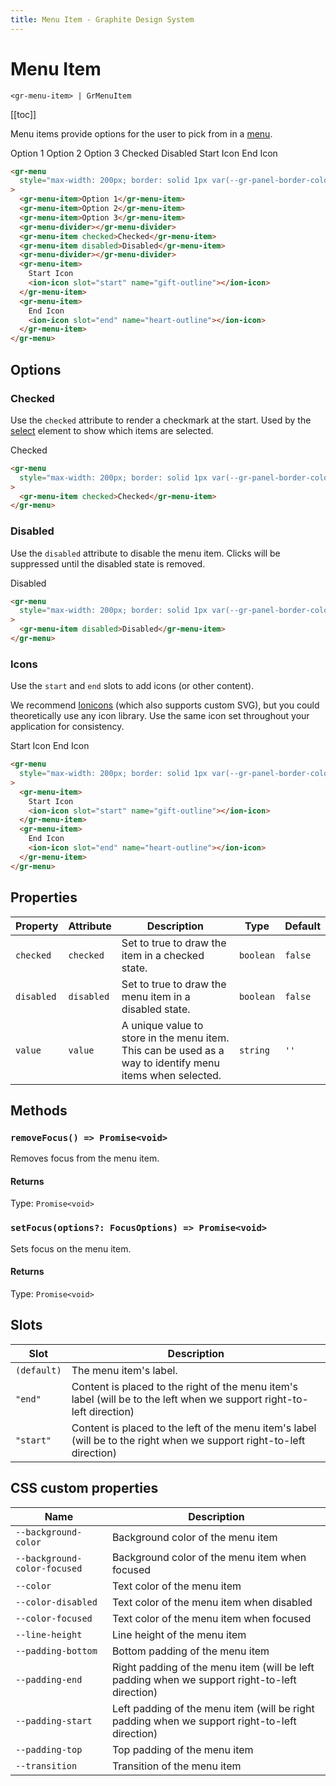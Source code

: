```yaml
---
title: Menu Item - Graphite Design System
---
```


# Menu Item

`<gr-menu-item> | GrMenuItem`

[[toc]]

<p class="intro">Menu items provide options for the user to pick from in a <a href="/components/menu">menu</a>.</p>

<div class="example-block">
  <gr-menu style="max-width: 200px; border: solid 1px var(--gr-panel-border-color); border-radius: var(--gr-border-radius-medium);">
    <gr-menu-item>Option 1</gr-menu-item>
    <gr-menu-item>Option 2</gr-menu-item>
    <gr-menu-item>Option 3</gr-menu-item>
    <gr-menu-divider></gr-menu-divider>
    <gr-menu-item checked>Checked</gr-menu-item>
    <gr-menu-item disabled>Disabled</gr-menu-item>
    <gr-menu-divider></gr-menu-divider>
    <gr-menu-item>
      Start Icon
      <ion-icon slot="start" name="gift-outline"></ion-icon>
    </gr-menu-item>
    <gr-menu-item>
      End Icon
      <ion-icon slot="end" name="heart-outline"></ion-icon>
    </gr-menu-item>
  </gr-menu>
</div>

```html
<gr-menu
  style="max-width: 200px; border: solid 1px var(--gr-panel-border-color); border-radius: var(--gr-border-radius-medium);"
>
  <gr-menu-item>Option 1</gr-menu-item>
  <gr-menu-item>Option 2</gr-menu-item>
  <gr-menu-item>Option 3</gr-menu-item>
  <gr-menu-divider></gr-menu-divider>
  <gr-menu-item checked>Checked</gr-menu-item>
  <gr-menu-item disabled>Disabled</gr-menu-item>
  <gr-menu-divider></gr-menu-divider>
  <gr-menu-item>
    Start Icon
    <ion-icon slot="start" name="gift-outline"></ion-icon>
  </gr-menu-item>
  <gr-menu-item>
    End Icon
    <ion-icon slot="end" name="heart-outline"></ion-icon>
  </gr-menu-item>
</gr-menu>
```

## Options

### Checked

Use the `checked` attribute to render a checkmark at the start. Used by the [select](/components/select) element to show which items are selected.

<div class="example-block">
  <gr-menu style="max-width: 200px; border: solid 1px var(--gr-panel-border-color); border-radius: var(--gr-border-radius-medium);">
    <gr-menu-item checked>Checked</gr-menu-item>
  </gr-menu>
</div>

```html
<gr-menu
  style="max-width: 200px; border: solid 1px var(--gr-panel-border-color); border-radius: var(--gr-border-radius-medium);"
>
  <gr-menu-item checked>Checked</gr-menu-item>
</gr-menu>
```

### Disabled

Use the `disabled` attribute to disable the menu item. Clicks will be suppressed until the disabled state is removed.

<div class="example-block">
  <gr-menu style="max-width: 200px; border: solid 1px var(--gr-panel-border-color); border-radius: var(--gr-border-radius-medium);">
    <gr-menu-item disabled>Disabled</gr-menu-item>
  </gr-menu>
</div>

```html
<gr-menu
  style="max-width: 200px; border: solid 1px var(--gr-panel-border-color); border-radius: var(--gr-border-radius-medium);"
>
  <gr-menu-item disabled>Disabled</gr-menu-item>
</gr-menu>
```

### Icons

Use the `start` and `end` slots to add icons (or other content).

We recommend [Ionicons](https://ionic.io/ionicons) (which also supports custom SVG), but you could theoretically use any icon library.
Use the same icon set throughout your application for consistency.

<div class="example-block">
  <gr-menu style="max-width: 200px; border: solid 1px var(--gr-panel-border-color); border-radius: var(--gr-border-radius-medium);">
    <gr-menu-item>
      Start Icon
      <ion-icon slot="start" name="gift-outline"></ion-icon>
    </gr-menu-item>
    <gr-menu-item>
      End Icon
      <ion-icon slot="end" name="heart-outline"></ion-icon>
    </gr-menu-item>
  </gr-menu>
</div>

```html
<gr-menu
  style="max-width: 200px; border: solid 1px var(--gr-panel-border-color); border-radius: var(--gr-border-radius-medium);"
>
  <gr-menu-item>
    Start Icon
    <ion-icon slot="start" name="gift-outline"></ion-icon>
  </gr-menu-item>
  <gr-menu-item>
    End Icon
    <ion-icon slot="end" name="heart-outline"></ion-icon>
  </gr-menu-item>
</gr-menu>
```

## Properties

| Property   | Attribute  | Description                                                                                               | Type      | Default |
| ---------- | ---------- | --------------------------------------------------------------------------------------------------------- | --------- | ------- |
| `checked`  | `checked`  | Set to true to draw the item in a checked state.                                                          | `boolean` | `false` |
| `disabled` | `disabled` | Set to true to draw the menu item in a disabled state.                                                    | `boolean` | `false` |
| `value`    | `value`    | A unique value to store in the menu item. This can be used as a way to identify menu items when selected. | `string`  | `''`    |

## Methods

### `removeFocus() => Promise<void>`

Removes focus from the menu item.

#### Returns

Type: `Promise<void>`

### `setFocus(options?: FocusOptions) => Promise<void>`

Sets focus on the menu item.

#### Returns

Type: `Promise<void>`

## Slots

| Slot        | Description                                                                                                           |
| ----------- | --------------------------------------------------------------------------------------------------------------------- |
| `(default)` | The menu item's label.                                                                                                |
| `"end"`     | Content is placed to the right of the menu item's label (will be to the left when we support right-to-left direction) |
| `"start"`   | Content is placed to the left of the menu item's label (will be to the right when we support right-to-left direction) |

## CSS custom properties

| Name                         | Description                                                                                   |
| ---------------------------- | --------------------------------------------------------------------------------------------- |
| `--background-color`         | Background color of the menu item                                                             |
| `--background-color-focused` | Background color of the menu item when focused                                                |
| `--color`                    | Text color of the menu item                                                                   |
| `--color-disabled`           | Text color of the menu item when disabled                                                     |
| `--color-focused`            | Text color of the menu item when focused                                                      |
| `--line-height`              | Line height of the menu item                                                                  |
| `--padding-bottom`           | Bottom padding of the menu item                                                               |
| `--padding-end`              | Right padding of the menu item (will be left padding when we support right-to-left direction) |
| `--padding-start`            | Left padding of the menu item (will be right padding when we support right-to-left direction) |
| `--padding-top`              | Top padding of the menu item                                                                  |
| `--transition`               | Transition of the menu item                                                                   |
